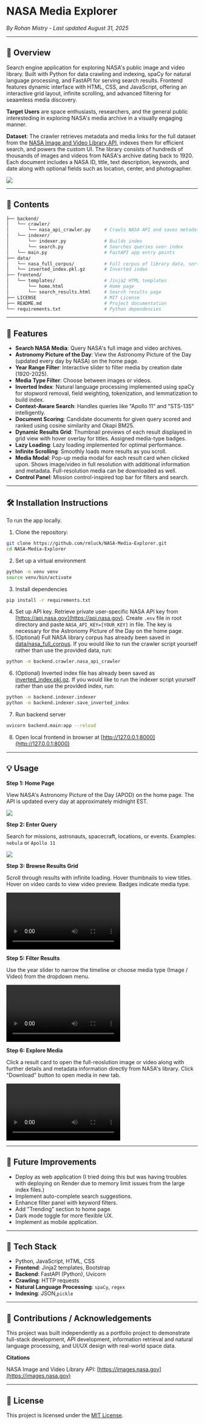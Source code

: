 # NASA Media Explorer

*By Rohan Mistry - Last updated August 31, 2025*

---

## 📖 Overview

Search engine application for exploring NASA's public image and video library. Built with Python for data crawling and indexing, spaCy for natural language processing, and FastAPI for serving search results. Frontend features dynamic interface with HTML, CSS, and JavaScript, offering an interactive grid layout, infinite scrolling, and advanced filtering for seaamless media discovery.

**Target Users** are space enthusiasts, researchers, and the general public interesteding in exploring NASA's media archive in a visually engaging manner.

**Dataset**: The crawler retrieves metadata and media links for the full dataset from the [NASA Image and Video Library API](https://images.nasa.gov), indexes them for efficient search, and powers the custom UI. The library consists of hundreds of thousands of images and videos from NASA's archive dating back to 1920. Each document includes a NASA ID, title, text description, keywords, and date along with optional fields such as location, center, and photographer.

![](/static/img/nasa_library_api.png)

---

## 📁 Contents

```bash
├── backend/
│   └── crawler/
│       └── nasa_api_crawler.py     # Crawls NASA API and saves metadata
│   └── indexer/
│       └── indexer.py              # Builds index
│       └── search.py               # Searches queries over index
│   └── main.py                     # FastAPI app entry points
├── data/
│   └── nasa_full_corpus/           # Full corpus of library data, sorted by year
│   └── inverted_index.pkl.gz       # Inverted index
├── frontend/
│   └── templates/                  # Jinja2 HTML templates
│       └── home.html               # Home page
│       └── search_results.html     # Search results page
├── LICENSE                         # MIT License
├── README.md                       # Project documentation
└── requirements.txt                # Python dependencies
```

---

## 🌟 Features

* **Search NASA Media**: Query NASA's full image and video archives.
* **Astronomy Picture of the Day**: View the Astronomy Picture of the Day (updated every day by NASA) on the home page.
* **Year Range Filter**: Interactive slider to filter media by creation date (1920-2025).
* **Media Type Filter**: Choose between images or videos.
* **Inverted Index**: Natural language processing implemented using spaCy for stopword removal, field weighting, tokenization, and lemmatization to build index.
* **Context-Aware Search**: Handles queries like "Apollo 11" and "STS-135" intelligently.
* **Document Scoring**: Candidate documents for given query scored and ranked using cosine similarity and Okapi BM25.
* **Dynamic Results Grid**: Thumbnail previews of each result displayed in grid view with hover overlay for titles. Assigned media-type badges.
* **Lazy Loading**: Lazy loading implemented for optimal performance.
* **Infinite Scrolling**: Smoothly loads more results as you scroll.
* **Media Modal**: Pop-up media modal for each result card when clicked upon. Shows image/video in full resolution with additional information and metadata. Full-resolution media can be downloaded as well.
* **Control Panel**: Mission control-inspired top bar for filters and search.

---

## 🛠️ Installation Instructions

To run the app locally.
1. Clone the repository:
```bash
git clone https://github.com/rmluck/NASA-Media-Explorer.git
cd NASA-Media-Explorer
```
2. Set up a virtual environment
```bash
python -m venv venv
source venv/bin/activate
```
3. Install dependencies
```bash
pip install -r requirements.txt
```
4. Set up API key. Retrieve private user-specific NASA API key from [https://api.nasa.gov](https://api.nasa.gov). Create `.env` file in root directory and paste `NASA_API_KEY=[YOUR_KEY]` in file. The key is necessary for the Astronomy Picture of the Day on the home page.
5. (Optional) Full NASA library corpus has already been saved in [data/nasa_full_corpus](/data/nasa_full_corpus/). If you would like to run the crawler script yourself rather than use the provided data, run:
```bash
python -m backend.crawler.nasa_api_crawler
```
6. (Optional) Inverted index file has already been saved as [inverted_index.pkl.gz](/data/inverted_index.pkl.gz). If you would like to run the indexer script yourself rather than use the provided index, run:
```bash
python -m backend.indexer.indexer
python -m backend.indexer.save_inverted_index
```
7. Run backend server
```bash
uvicorn backend.main:app --reload
```
8. Open local frontend in browser at [http://127.0.0.1:8000](http://127.0.0.1:8000)

---

## 💡 Usage

**Step 1: Home Page**

View NASA's Astronomy Picture of the Day (APOD) on the home page. The API is updated every day at approximately midnight EST.

![](/static/img/home_page.png)

**Step 2: Enter Query**

Search for missions, astronauts, spacecraft, locations, or events. Examples: `nebula` or `Apollo 11`

![](/static/img/search.png)

**Step 3: Browse Results Grid**

Scroll through results with infinite loading. Hover thumbnails to view titles. Hover on video cards to view video preview. Badges indicate media type.

![](/static/video/scroll.mp4)

**Step 5: Filter Results**

Use the year slider to narrow the timeline or choose media type (Image / Video) from the dropdown menu.

![](/static/video/filters.mp4)

**Step 6: Explore Media**

Click a result card to open the full-reoslution image or video along with further details and metadata information directly from NASA's library. Click "Download" button to open media in new tab.

![](/static/video/modal.mp4)

---

## 🚧 Future Improvements

* Deploy as web application (I tried doing this but was having troubles with deploying on Render due to memory limit issues from the large index files.)
* Implement auto-complete search suggestions.
* Enhance filter panel with keyword filters.
* Add "Trending" section to home page.
* Dark mode toggle for more flexible UX.
* Implement as mobile application.

---

## 🧰 Tech Stack

* Python, JavaScript, HTML, CSS
* **Frontend**: Jinja2 templates, Bootstrap
* **Backend**: FastAPI (Python), Uvicorn
* **Crawling**: HTTP requests
* **Natural Language Processing**: `spaCy`, `regex`
* **Indexing**: JSON,`pickle`

---

## 🙏 Contributions / Acknowledgements

This project was built independently as a portfolio project to demonstrate full-stack development, API development, information retrieval and natural language processing, and UI/UX design with real-world space data. 

**Citations**

NASA Image and Video Library API: [https://images.nasa.gov](https://images.nasa.gov)

---

## 🪪 License

This project is licensed under the [MIT License](/LICENSE).